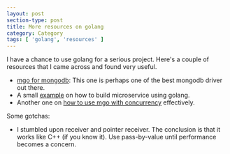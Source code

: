 ```yaml
---
layout: post
section-type: post
title: More resources on golang
category: Category
tags: [ 'golang', 'resources' ]
---
```


I have a chance to use golang for a serious project. Here's a couple of resources that I came across and found very useful.

* [mgo for mongodb](https://github.com/go-mgo/mgo): This one is perhaps one of the best mongodb driver out there.
* A small [example](http://goinbigdata.com/how-to-build-microservice-with-mongodb-in-golang/) on how to build microservice using golang.
* Another one on [how to use mgo with concurrency](http://blog.mongodb.org/post/80579086742/running-mongodb-queries-concurrently-with-go) effectively.

Some gotchas:
* I stumbled upon receiver and pointer receiver. The conclusion is that it works like C++ (if you know it). Use pass-by-value until performance becomes a concern.

